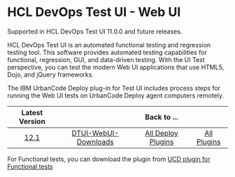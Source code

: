 # HCL DevOps Test UI - Web UI

Supported in HCL DevOps Test UI 11.0.0 and future releases.

HCL DevOps Test UI is an automated functional testing and regression testing tool. This software provides automated testing capabilities for functional, regression, GUI, and data-driven testing. With the UI Test perspective, you can test the modern Web UI applications that use HTML5, Dojo, and jQuery frameworks.

The IBM UrbanCode Deploy plug-in for Test UI includes process steps for running the Web UI tests on UrbanCode Deploy agent computers remotely.

|Latest Version||Back to ...||
| :---: | :---: | :---: | :---: |
|[12.1](https://raw.githubusercontent.com/UrbanCode/IBM-UCD-PLUGINS/main/files/HCLDevOpsTestUIWebUI/DTUI-UITest-DD-HCL-12.1.zip)|[DTUI-WebUI-Downloads](downloads.md)|[All Deploy Plugins](../README.md)|[All Plugins](../../index.md)|

For Functional tests, you can download the plugin from [UCD plugin for Functional tests](https://github.com/UrbanCode/IBM-UCx-PLUGIN-DOCS/blob/main/docs/UCD/HCLDevOpsTestUI/README.md) 
